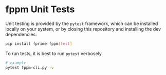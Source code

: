 # fppm Unit Tests

Unit testing is provided by the `pytest` framework, which can be installed locally on your system, or by closing this repository and installing the dev dependencies:

```bash
pip install fprime-fppm[test]
```

To run tests, it is best to run `pytest` verbosely.

```bash
# example
pytest fppm-cli.py -v
```